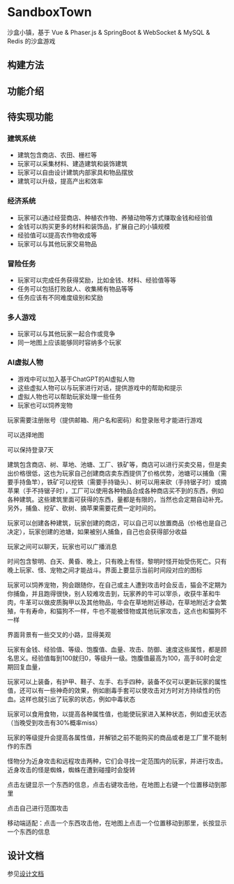 # SandboxTown

沙盒小镇，基于 Vue & Phaser.js & SpringBoot & WebSocket & MySQL & Redis 的沙盒游戏

## 构建方法



## 功能介绍



## 待实现功能

### 建筑系统

- 建筑包含商店、农田、栅栏等
- 玩家可以采集材料、建造建筑和装饰建筑
- 玩家可以自由设计建筑内部家具和物品摆放
- 建筑可以升级，提高产出和效率

### 经济系统

- 玩家可以通过经营商店、种植农作物、养殖动物等方式赚取金钱和经验值
- 金钱可以购买更多的材料和装饰品，扩展自己的小镇规模
- 经验值可以提高农作物收成等
- 玩家可以与其他玩家交易物品

### 冒险任务

- 玩家可以完成任务获得奖励，比如金钱、材料、经验值等等
- 任务可以包括打败敌人、收集稀有物品等等
- 任务应该有不同难度级别和奖励

### 多人游戏

- 玩家可以与其他玩家一起合作或竞争
- 同一地图上应该能够同时容纳多个玩家

### AI虚拟人物

- 游戏中可以加入基于ChatGPT的AI虚拟人物
- 这些虚拟人物可以与玩家进行对话，提供游戏中的帮助和提示
- 虚拟人物也可以帮助玩家处理一些任务
- 玩家也可以饲养宠物





玩家需要注册账号（提供邮箱、用户名和密码）和登录账号才能进行游戏

可以选择地图

可以保持登录7天

建筑包含商店、树、草地、池塘、工厂、铁矿等，商店可以进行买卖交易，但是卖出价格很低，这也为玩家自己创建商店卖东西提供了价格优势，池塘可以捕鱼（需要手持鱼竿），铁矿可以挖铁（需要手持锄头）、树可以用来砍（手持锯子时）或摘苹果（手不持锯子时），工厂可以使用各种物品合成各种商店买不到的东西，例如各种建筑。这些建筑里面可获得的东西，量都是有限的，当然也会定期自动补充。另外，捕鱼、挖矿、砍树、摘苹果需要花费一定时间的。

玩家可以创建各种建筑，玩家创建的商店，可以自己可以放置商品（价格也是自己决定），玩家创建的池塘，如果被别人捕鱼，自己也会获得部分收益

玩家之间可以聊天，玩家也可以广播消息

时间包含黎明、白天、黄昏、晚上，只有晚上有怪，黎明时怪开始受伤死亡。只有晚上玩家、怪、宠物之间才能战斗。界面上要显示当前时间段对应的图标

玩家可以饲养宠物，狗会跟随你，在自己或主人遭到攻击时会反击，猫会不定期为你捕鱼，并且跑得很快，别人较难攻击到，玩家养的牛可以宰杀，收获牛革和牛肉，牛革可以做皮质胸甲以及其他物品，牛会在草地附近移动，在草地附近才会繁殖，牛有寿命，和猫狗不一样，牛也不能被怪物或其他玩家攻击，这点也和猫狗不一样

界面背景有一些交叉的小路，显得美观

玩家有金钱、经验值、等级、饱腹值、血量、攻击、防御、速度这些属性，都是顾名思义。经验值每到100就归0，等级升一级。饱腹值最高为100，高于80时会定期回复血量，

玩家可以上装备，有护甲、鞋子、左手、右手四种，装备不仅可以更新玩家的属性值，还可以有一些神奇的效果，例如剧毒手套可以使攻击对方时对方持续性的伤血。这样也就引出了玩家的状态，例如中毒状态

玩家可以食用食物，以提高各种属性值，也能使玩家进入某种状态，例如虚无状态（当晚受到攻击有30%概率miss）

玩家的等级提升会提高各属性值，并解锁之前不能购买的商品或者是工厂里不能制作的东西

怪物分为近身攻击和远程攻击两种，它们会寻找一定范围内的玩家，并进行攻击。近身攻击的怪是蜘蛛，蜘蛛在遭到碰撞时会旋转

点击左键显示一个东西的信息，点击右键攻击他，在地图上右键一个位置移动到那里

点击自己进行范围攻击

移动端适配：点击一个东西攻击他，在地图上点击一个位置移动到那里，长按显示一个东西的信息

## 设计文档

参见[设计文档](doc/设计文档.md)

